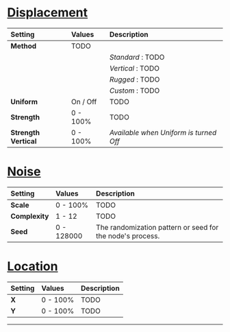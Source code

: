 # [Displacement](#tab/tabid-a)
| Setting               | Values   | Description                            |
| :-------------------- | :------- | :------------------------------------- |
| **Method**            | TODO     |
|                       |          | *Standard* : TODO                      |
|                       |          | *Vertical* : TODO                      |
|                       |          | *Rugged* : TODO                        |
|                       |          | *Custom* : TODO                        |
| **Uniform**           | On / Off | TODO                                   |
| **Strength**          | 0 - 100% | TODO                                   |
| **Strength Vertical** | 0 - 100% | *Available when Uniform is turned Off* |

# [Noise](#tab/tabid-b)
| Setting        | Values     | Description                                               |
| :------------- | :--------- | :-------------------------------------------------------- |
| **Scale**      | 0 - 100%   | TODO                                                      |
| **Complexity** | 1 - 12     | TODO                                                      |
| **Seed**       | 0 - 128000 | The randomization pattern or seed for the node's process. |

# [Location](#tab/tabid-c)
| Setting | Values   | Description |
| :------ | :------- | :---------- |
| **X**   | 0 - 100% | TODO        |
| **Y**   | 0 - 100% | TODO        |





***

<!--examples-->
